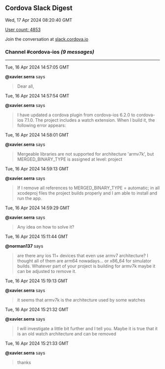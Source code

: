 ## Cordova Slack Digest
Wed, 17 Apr 2024 08:20:40 GMT

[User count: 4853](https://cordova.slack.com/)


Join the conversation at [slack.cordova.io](http://slack.cordova.io/)

### __Channel #cordova-ios__ _(9 messages)_
---

Tue, 16 Apr 2024 14:57:05 GMT

__@xavier.serra__ says 
> Dear all,
> 

Tue, 16 Apr 2024 14:57:54 GMT

__@xavier.serra__ says 
> I have updated a cordova plugin from cordova-ios 6.2.0 to cordova-ios 7.1.0. The project includes a watch extension. When I build it, the following error appears:
> 

Tue, 16 Apr 2024 14:58:01 GMT

__@xavier.serra__ says 
> Mergeable libraries are not supported for architecture 'armv7k', but MERGED_BINARY_TYPE is assigned at level: project
> 

Tue, 16 Apr 2024 14:59:13 GMT

__@xavier.serra__ says 
> If I remove all references to MERGED_BINARY_TYPE = automatic; in all xcodeproj files the project builds properly and I am able to install and run the app.
> 

Tue, 16 Apr 2024 14:59:29 GMT

__@xavier.serra__ says 
> Any idea on how to solve it?
> 

Tue, 16 Apr 2024 15:11:44 GMT

__@norman137__ says 
> are there any ios 11+ devices that even use armv7 architecture? I thought all of them are arm64 nowadays... or x86_64 for simulator builds. Whatever part of your project is building for armv7k maybe it can be adjusted to remove it.
> 

Tue, 16 Apr 2024 15:19:13 GMT

__@xavier.serra__ says 
> it seems that armv7k is the architecture used by some watches
> 

Tue, 16 Apr 2024 15:21:32 GMT

__@xavier.serra__ says 
> I will investigate a little bit further and I tell you. Maybe it is true that it is an old watch architecture and can be removed
> 

Tue, 16 Apr 2024 15:21:33 GMT

__@xavier.serra__ says 
> thanks
> 
